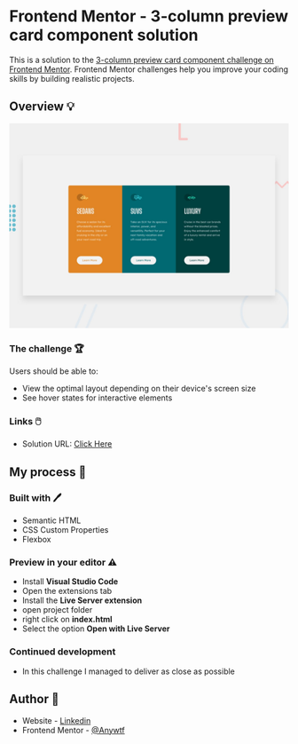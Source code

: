 # Frontend Mentor - 3-column preview card component solution

This is a solution to the [3-column preview card component challenge on Frontend Mentor](https://www.frontendmentor.io/challenges/3column-preview-card-component-pH92eAR2-). Frontend Mentor challenges help you improve your coding skills by building realistic projects.

## Overview 💡

![img](https://github.com/Anywtf/frontendmentor/blob/main/3-column-preview-card-component-main/design/desktop-preview.jpg)

### The challenge 🏆

Users should be able to:

- View the optimal layout depending on their device's screen size
- See hover states for interactive elements

### Links 🖱️

- Solution URL: [Click Here](https://anywtf-solution-3-column-preview-card-component-main.netlify.app/)

## My process 📝

### Built with 🖊️

- Semantic HTML
- CSS Custom Properties
- Flexbox

### Preview in your editor ⚠️

- Install **Visual Studio Code**
- Open the extensions tab
- Install the **Live Server extension**
- open project folder
- right click on **index.html**
- Select the option **Open with Live Server**

### Continued development

- In this challenge I managed to deliver as close as possible

## Author 💁

- Website - [Linkedin](https://www.linkedin.com/in/apnmacedo/)
- Frontend Mentor - [@Anywtf](https://www.frontendmentor.io/profile/Anywtf)
